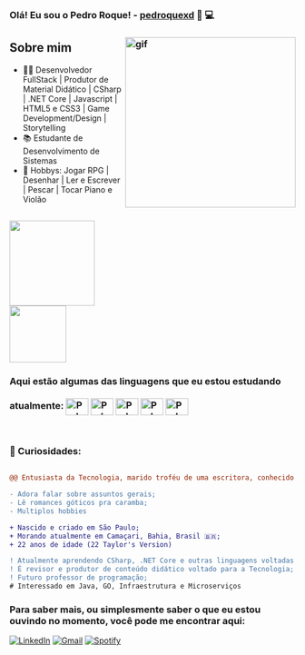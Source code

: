 <h3 align="left"> Olá! Eu sou o Pedro Roque! - <a href="https://discordapp.com/users/themoondusth">pedroquexd</a>  👻 💻 <h3>

  
<img align="right" style="margin-bottom: 30px;" src="https://i.picasion.com/pic92/e568c2c6d085fab862cbaec41482fbb8.gif" min-width="300px" max-height="300px" width="300px" alt="gif"/>

## Sobre mim

- 🙋‍♂️ Desenvolvedor FullStack | Produtor de Material Didático | CSharp | .NET Core | Javascript | HTML5 e CSS3 | Game Development/Design | Storytelling
- 📚 Estudante de Desenvolvimento de Sistemas
- 🧩 Hobbys: Jogar RPG | Desenhar | Ler e Escrever | Pescar | Tocar Piano e Violão
  
##

<a href="https://github.com/pedroroquexd">
  <img height=150 align="center" src="https://github-readme-stats.vercel.app/api?username=pedroroquexd&show_icons=true&theme=midnight-purple&count_private=true"/>
</a>
<a href="https://github.com/anuraghazra/convoychat">
  <img height=100 align="center" src="https://github-readme-stats.vercel.app/api/top-langs?username=pedroroquexd&layout=compact&langs_count=168&card_width=100&theme=midnight-purple" />
</a>

<h3> Aqui estão algumas das linguagens que eu estou estudando atualmente: 

<div style="display: inline-block; margin-bottom: 30px; margin-right: 30px;"><br>

<img align="center" alt="Pedro=CSharp" height="30" width="40" src="https://cdn.jsdelivr.net/gh/devicons/devicon/icons/csharp/csharp-original.svg">
<img align="center" alt="Pedro=CSharp" height="30" width="40" src="https://cdn.jsdelivr.net/gh/devicons/devicon/icons/dotnetcore/dotnetcore-original.svg">
<img align="center" alt="Pedro=CSharp" height="30" width="40" src="https://cdn.jsdelivr.net/gh/devicons/devicon/icons/html5/html5-original.svg">
<img align="center" alt="Pedro=CSharp" height="30" width="40" src="https://cdn.jsdelivr.net/gh/devicons/devicon/icons/css3/css3-original.svg">
<img align="center" alt="Pedro=CSharp" height="30" width="40" src="https://cdn.jsdelivr.net/gh/devicons/devicon@latest/icons/python/python-plain.svg">
</div>

### **🧐 Curiosidades:** 
```diff

@@ Entusiasta da Tecnologia, marido troféu de uma escritora, conhecido por ser multidisciplinar e amante da arte. @@

- Adora falar sobre assuntos gerais;
- Lê romances góticos pra caramba;
- Multiplos hobbies

+ Nascido e criado em São Paulo;
+ Morando atualmente em Camaçari, Bahia, Brasil 🇧🇷;
+ 22 anos de idade (22 Taylor's Version)

! Atualmente aprendendo CSharp, .NET Core e outras linguagens voltadas à Web, como: Javascrip e PHP
! É revisor e produtor de conteúdo didático voltado para a Tecnologia;
! Futuro professor de programação;
# Interessado em Java, GO, Infraestrutura e Microserviços
```

### Para saber mais, ou simplesmente saber o que eu estou ouvindo no momento, você pode me encontrar aqui:

[![LinkedIn](https://img.shields.io/badge/LinkedIn-0077B5?style=for-the-badge&logo=linkedin&logoColor=white)](https://www.linkedin.com/in/pedroroquexd/)
[![Gmail](https://img.shields.io/badge/Gmail-D14836?style=for-the-badge&logo=gmail&logoColor=white)](mailto:pedroroquexd5@gmail.com)
[![Spotify](https://img.shields.io/badge/Spotify-1ED760?&style=for-the-badge&logo=spotify&logoColor=white)](https://open.spotify.com/user/31gnu5momfe3agnykynsncawuume?si=ia-GH8oXTae-yP6k7TrUbw)



